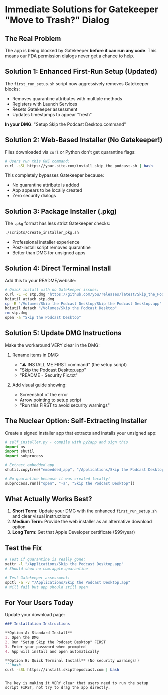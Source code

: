 # Immediate Solutions for Gatekeeper "Move to Trash?" Dialog

## The Real Problem
The app is being blocked by Gatekeeper **before it can run any code**. This means our FDA permission dialogs never get a chance to help.

## Solution 1: Enhanced First-Run Setup (Updated)
The `first_run_setup.sh` script now aggressively removes Gatekeeper blocks:
- Removes quarantine attributes with multiple methods
- Registers with Launch Services
- Resets Gatekeeper assessment
- Updates timestamps to appear "fresh"

**In your DMG**: "Setup Skip the Podcast Desktop.command"

## Solution 2: Web-Based Installer (No Gatekeeper!)
Files downloaded via `curl` or Python don't get quarantine flags:

```bash
# Users run this ONE command:
curl -sSL https://your-site.com/install_skip_the_podcast.sh | bash
```

This completely bypasses Gatekeeper because:
- No quarantine attribute is added
- App appears to be locally created
- Zero security dialogs

## Solution 3: Package Installer (.pkg)
The `.pkg` format has less strict Gatekeeper checks:
```bash
./scripts/create_installer_pkg.sh
```
- Professional installer experience
- Post-install script removes quarantine
- Better than DMG for unsigned apps

## Solution 4: Direct Terminal Install
Add this to your README/website:

```bash
# Quick install with no Gatekeeper issues:
curl -L -o stp.dmg "https://github.com/you/releases/latest/Skip_the_Podcast_Desktop.dmg"
hdiutil attach stp.dmg
cp -R "/Volumes/Skip the Podcast Desktop/Skip the Podcast Desktop.app" /Applications/
hdiutil detach "/Volumes/Skip the Podcast Desktop"
rm stp.dmg
open -a "Skip the Podcast Desktop"
```

## Solution 5: Update DMG Instructions
Make the workaround VERY clear in the DMG:

1. Rename items in DMG:
   - "⚠️ INSTALL ME FIRST.command" (the setup script)
   - "Skip the Podcast Desktop.app"
   - "README - Security Fix.txt"

2. Add visual guide showing:
   - Screenshot of the error
   - Arrow pointing to setup script
   - "Run this FIRST to avoid security warnings"

## The Nuclear Option: Self-Extracting Installer
Create a signed installer app that extracts and installs your unsigned app:

```python
# self_installer.py - compile with py2app and sign this
import os
import shutil
import subprocess

# Extract embedded app
shutil.copytree("embedded_app", "/Applications/Skip the Podcast Desktop.app")

# No quarantine because it was created locally!
subprocess.run(["open", "-a", "Skip the Podcast Desktop"])
```

## What Actually Works Best?

1. **Short Term**: Update your DMG with the enhanced `first_run_setup.sh` and clear visual instructions
2. **Medium Term**: Provide the web installer as an alternative download option
3. **Long Term**: Get that Apple Developer certificate ($99/year)

## Test the Fix
```bash
# Test if quarantine is really gone:
xattr -l "/Applications/Skip the Podcast Desktop.app"
# Should show no com.apple.quarantine

# Test Gatekeeper assessment:
spctl -a -v "/Applications/Skip the Podcast Desktop.app"
# Will fail but app should still open
```

## For Your Users Today

Update your download page:
```markdown
### Installation Instructions

**Option A: Standard Install**
1. Open the DMG
2. Run "Setup Skip the Podcast Desktop" FIRST
3. Enter your password when prompted
4. App will install and open automatically

**Option B: Quick Terminal Install** (No security warnings!)
```bash
curl -sSL https://install.skipthepodcast.com | bash
```
```

The key is making it VERY clear that users need to run the setup script FIRST, not try to drag the app directly.
